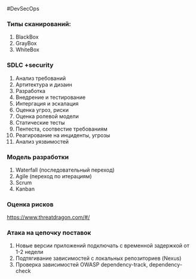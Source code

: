 #DevSecOps 

### Типы сканирований:

1. BlackBox
2. GrayBox
3. WhiteBox

### SDLC +security

1. Анализ требований
2. Артитектура и дизаин
3. Разработка
4. Внедрение и тестирование
5. Интергация и эскалация
6. Оценка угроз, риски
7. Оценка ролевой модели
8. Статические тесты
9. Пентеста, соотвестие требованиям
10. Реагирование на инциденты, угрозы
11. Анализ уязвимостей

### Модель разработки
1. Waterfall (последовательный переход)
2. Agile (переход по итерациям)
3. Scrum
4. Kanban

### Оценка рисков
https://www.threatdragon.com/#/

### Атака на цепочку поставок
1. Новые версии приложений подключать с временной задержкой от 1-2 недели
2. Подтягивание зависимостей с локальных репозиториев (Nexus)
3. Проверка зависимостей OWASP dependency-track, dependency-check

